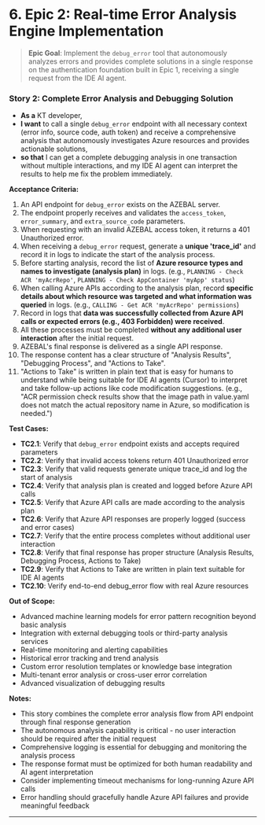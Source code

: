 # 6. Epic 2: Real-time Error Analysis Engine Implementation

> **Epic Goal**: Implement the `debug_error` tool that autonomously analyzes errors and provides complete solutions in a single response on the authentication foundation built in Epic 1, receiving a single request from the IDE AI agent.

### **Story 2: Complete Error Analysis and Debugging Solution**
* **As a** KT developer,
* **I want** to call a single `debug_error` endpoint with all necessary context (error info, source code, auth token) and receive a comprehensive analysis that autonomously investigates Azure resources and provides actionable solutions,
* **so that** I can get a complete debugging analysis in one transaction without multiple interactions, and my IDE AI agent can interpret the results to help me fix the problem immediately.

**Acceptance Criteria:**
1. An API endpoint for `debug_error` exists on the AZEBAL server.
2. The endpoint properly receives and validates the `access_token`, `error_summary`, and `extra_source_code` parameters.
3. When requesting with an invalid AZEBAL access token, it returns a 401 Unauthorized error.
4. When receiving a `debug_error` request, generate a **unique 'trace_id'** and record it in logs to indicate the start of the analysis process.
5. Before starting analysis, record the list of **Azure resource types and names to investigate (analysis plan)** in logs. (e.g., `PLANNING - Check ACR 'myAcrRepo'`, `PLANNING - Check AppContainer 'myApp' status`)
6. When calling Azure APIs according to the analysis plan, record **specific details about which resource was targeted and what information was queried** in logs. (e.g., `CALLING - Get ACR 'myAcrRepo' permissions`)
7. Record in logs that **data was successfully collected from Azure API calls or expected errors (e.g., 403 Forbidden) were received**.
8. All these processes must be completed **without any additional user interaction** after the initial request.
9. AZEBAL's final response is delivered as a single API response.
10. The response content has a clear structure of "Analysis Results", "Debugging Process", and "Actions to Take".
11. "Actions to Take" is written in plain text that is easy for humans to understand while being suitable for IDE AI agents (Cursor) to interpret and take follow-up actions like code modification suggestions. (e.g., "ACR permission check results show that the image path in value.yaml does not match the actual repository name in Azure, so modification is needed.")

**Test Cases:**
* **TC2.1**: Verify that `debug_error` endpoint exists and accepts required parameters
* **TC2.2**: Verify that invalid access tokens return 401 Unauthorized error
* **TC2.3**: Verify that valid requests generate unique trace_id and log the start of analysis
* **TC2.4**: Verify that analysis plan is created and logged before Azure API calls
* **TC2.5**: Verify that Azure API calls are made according to the analysis plan
* **TC2.6**: Verify that Azure API responses are properly logged (success and error cases)
* **TC2.7**: Verify that the entire process completes without additional user interaction
* **TC2.8**: Verify that final response has proper structure (Analysis Results, Debugging Process, Actions to Take)
* **TC2.9**: Verify that Actions to Take are written in plain text suitable for IDE AI agents
* **TC2.10**: Verify end-to-end debug_error flow with real Azure resources

**Out of Scope:**
* Advanced machine learning models for error pattern recognition beyond basic analysis
* Integration with external debugging tools or third-party analysis services
* Real-time monitoring and alerting capabilities
* Historical error tracking and trend analysis
* Custom error resolution templates or knowledge base integration
* Multi-tenant error analysis or cross-user error correlation
* Advanced visualization of debugging results

**Notes:**
* This story combines the complete error analysis flow from API endpoint through final response generation
* The autonomous analysis capability is critical - no user interaction should be required after the initial request
* Comprehensive logging is essential for debugging and monitoring the analysis process
* The response format must be optimized for both human readability and AI agent interpretation
* Consider implementing timeout mechanisms for long-running Azure API calls
* Error handling should gracefully handle Azure API failures and provide meaningful feedback

---
